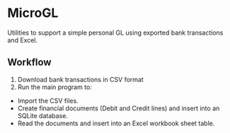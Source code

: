 # MicroGL
Utilities to support a simple personal GL using exported bank transactions and Excel.

## Workflow
1) Download bank transactions in CSV format
2) Run the main program to:
- Import the CSV files.
- Create financial documents (Debit and Credit lines) and insert into an SQLite database.
- Read the documents and insert into an Excel workbook sheet table.